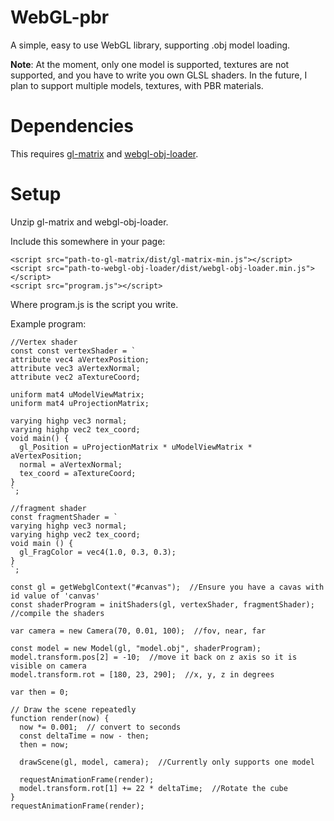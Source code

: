 # WebGL-pbr
A simple, easy to use WebGL library, supporting .obj model loading.

__Note__: At the moment, only one model is supported, textures are not supported, and you have to write you own GLSL shaders. In the future, I plan to support multiple models, textures, with PBR materials.

# Dependencies
This requires [gl-matrix](https://github.com/toji/gl-matrix) and [webgl-obj-loader](https://github.com/frenchtoast747/webgl-obj-loader).

# Setup
Unzip gl-matrix and webgl-obj-loader.

Include this somewhere in your page:

    <script src="path-to-gl-matrix/dist/gl-matrix-min.js"></script>
    <script src="path-to-webgl-obj-loader/dist/webgl-obj-loader.min.js"></script>
    <script src="program.js"></script>
Where program.js is the script you write.

Example program:

    //Vertex shader
    const const vertexShader = `
    attribute vec4 aVertexPosition;
    attribute vec3 aVertexNormal;
    attribute vec2 aTextureCoord;

    uniform mat4 uModelViewMatrix;
    uniform mat4 uProjectionMatrix;

    varying highp vec3 normal;
    varying highp vec2 tex_coord;
    void main() {
      gl_Position = uProjectionMatrix * uModelViewMatrix * aVertexPosition;
      normal = aVertexNormal;
      tex_coord = aTextureCoord;
    }
    `;

    //fragment shader
    const fragmentShader = `
    varying highp vec3 normal;
    varying highp vec2 tex_coord;
    void main () {
      gl_FragColor = vec4(1.0, 0.3, 0.3);
    }
    `;

    const gl = getWebglContext("#canvas");  //Ensure you have a cavas with id value of 'canvas'
    const shaderProgram = initShaders(gl, vertexShader, fragmentShader);  //compile the shaders

    var camera = new Camera(70, 0.01, 100);  //fov, near, far

    const model = new Model(gl, "model.obj", shaderProgram);
    model.transform.pos[2] = -10;  //move it back on z axis so it is visible on camera
    model.transform.rot = [180, 23, 290];  //x, y, z in degrees

    var then = 0;

    // Draw the scene repeatedly
    function render(now) {
      now *= 0.001;  // convert to seconds
      const deltaTime = now - then;
      then = now;

      drawScene(gl, model, camera);  //Currently only supports one model

      requestAnimationFrame(render);
      model.transform.rot[1] += 22 * deltaTime;  //Rotate the cube
    }
    requestAnimationFrame(render);
